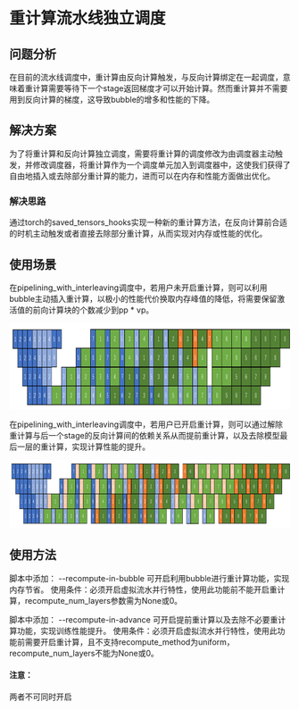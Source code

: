 # 重计算流水线独立调度
## 问题分析

在目前的流水线调度中，重计算由反向计算触发，与反向计算绑定在一起调度，意味着重计算需要等待下一个stage返回梯度才可以开始计算。然而重计算并不需要用到反向计算的梯度，这导致bubble的增多和性能的下降。

## 解决方案

为了将重计算和反向计算独立调度，需要将重计算的调度修改为由调度器主动触发，并修改调度器，将重计算作为一个调度单元加入到调度器中，这使我们获得了自由地插入或去除部分重计算的能力，进而可以在内存和性能方面做出优化。

### 解决思路
通过torch的saved_tensors_hooks实现一种新的重计算方法，在反向计算前合适的时机主动触发或者直接去除部分重计算，从而实现对内存或性能的优化。

## 使用场景

在pipelining_with_interleaving调度中，若用户未开启重计算，则可以利用bubble主动插入重计算，以极小的性能代价换取内存峰值的降低，将需要保留激活值的前向计算块的个数减少到pp * vp。
<p align="center"> <img src="../../sources/images/ripipe_a.png" height="154px" width="972px"></p>

在pipelining_with_interleaving调度中，若用户已开启重计算，则可以通过解除重计算与后一个stage的反向计算间的依赖关系从而提前重计算，以及去除模型最后一层的重计算，实现计算性能的提升。
<p align="center"> <img src="../../sources/images/ripipe_b.png" height="122px" width="954px"></p>

## 使用方法

脚本中添加： --recompute-in-bubble 可开启利用bubble进行重计算功能，实现内存节省。
使用条件：必须开启虚拟流水并行特性，使用此功能前不能开启重计算，recompute_num_layers参数需为None或0。

脚本中添加： --recompute-in-advance 可开启提前重计算以及去除不必要重计算功能，实现训练性能提升。
使用条件：必须开启虚拟流水并行特性，使用此功能前需要开启重计算，且不支持recompute_method为uniform，recompute_num_layers不能为None或0。

#### 注意：
两者不可同时开启